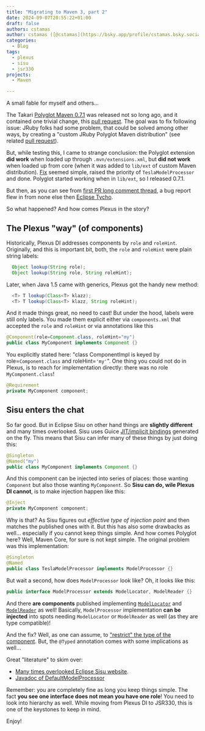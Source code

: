 ```yaml
---
title: "Migrating to Maven 3, part 2"
date: 2024-09-07T20:55:22+01:00
draft: false
authors: cstamas
author: cstamas ([@cstamas](https://bsky.app/profile/cstamas.bsky.social))
categories:
  - Blog
tags:
  - plexus
  - sisu
  - jsr330
projects:
  - Maven

---
```


A small fable for myself and others...

The Takari [Polyglot Maven 0.7.1](https://github.com/takari/polyglot-maven/releases/tag/polyglot-0.7.1) was released not
so long ago, and it contained one trivial change, this [pull request](https://github.com/takari/polyglot-maven/pull/319).
The goal was to fix following issue: JRuby folks had some problem, that could be solved among other ways, by creating a 
"custom JRuby Polyglot Maven distribution" (see related [pull request](https://github.com/takari/polyglot-maven/pull/323)).

But, while testing this, I came to strange conclusion: the Polyglot extension **did work** when loaded up through
`.mvn/extensions.xml`, but **did not work** when loaded up from core (when it was added to `lib/ext` of custom
Maven distribution). [Fix](https://github.com/takari/polyglot-maven/pull/319) seemed simple, raised the priority of `TeslaModelProcessor` and done. Polyglot started
working when in `lib/ext`, so I released 0.7.1.

But then, as you can see from [first PR long comment thread](https://github.com/takari/polyglot-maven/pull/319), a bug report flew in from none else 
then [Eclipse Tycho](https://github.com/takari/polyglot-maven/issues/321).

So what happened? And how comes Plexus in the story?

## The Plexus "way" (of components)

Historically, Plexus DI addresses components by `role` and `roleHint`. Originally, and this is important bit, both,
the `role` and `roleHint` were plain string labels: 

```java
  Object lookup(String role);
  Object lookup(String role, String roleHint);
```

Later, when Java 1.5 came with generics, Plexus got the handy new method:

```java
  <T> T lookup(Class<T> klazz);
  <T> T lookup(Class<T> klazz, String roleHint);
```

And it made things great, no need to cast! But under the hood, labels were still only labels. You made them explicit either
via `components.xml` that accepted the `role` and `roleHint` or via annotations like this

```java
@Component(role=Component.class, roleHint="my")
public class MyComponent implements Component {}
```

You explicitly stated here: "class ComponentImpl is keyed by role=`Component.class` and roleHint=`'my'`". One thing
you could not do in Plexus, is to reach for implementation directly: there was no role `MyComponent.class`!

```java
@Requirement
private MyComponent component;
```

## Sisu enters the chat

So far good. But in Eclipse Sisu on other hand things are **slightly different** and many times overlooked. Sisu uses Guice
[JIT/implicit bindings](https://github.com/google/guice/wiki/JustInTimeBindings) generated on the fly. This means that Sisu
can infer many of these things by just doing this:

```java
@Singleton
@Named("my")
public class MyComponent implements Component {}
```

And this component can be injected into series of places: those wanting `Component` but also those wanting `MyComponent`.
So **Sisu can do, wile Plexus DI cannot**, is to make injection happen like this:

```java
@Inject
private MyComponent component;
```

Why is that? As Sisu figures out _effective type of injection point_ and then matches the published ones with it.
But this has also some drawbacks as well... especially if you cannot keep things simple. And how comes Polyglot here?
Well, Maven Core, for sure is not kept simple. The original problem was this implementation:

```java
@Singleton
@Named
public class TeslaModelProcessor implements ModelProcessor {}
```

But wait a second, how does `ModelProcessor` look like? Oh, it looks like this:

```java
public interface ModelProcessor extends ModelLocator, ModelReader {}
```

And there **are components** published implementing [`ModelLocator`](https://github.com/apache/maven/blob/4c059c401ca95cee8c63b3737223ade1dbe9f934/maven-model-builder/src/main/java/org/apache/maven/model/locator/DefaultModelLocator.java) and 
[`ModelReader`](https://github.com/apache/maven/blob/4c059c401ca95cee8c63b3737223ade1dbe9f934/maven-model-builder/src/main/java/org/apache/maven/model/io/DefaultModelReader.java) as well! Basically, `ModelProcessor` 
implementation **can be injected** into spots needing `ModelLocator` or `ModelReader` as well (as they are type 
compatible)!

And the fix? Well, as one can assume, to ["restrict" the type of the component](https://github.com/takari/polyglot-maven/pull/326).
But, the `@Typed` annotation comes with some implications as well...

Great "literature" to skim over:
* [Many times overlooked Eclipse Sisu website](https://eclipse-sisu.github.io/sisu-project/).
* [Javadoc of DefaultModelProcessor](https://github.com/apache/maven/blob/4c059c401ca95cee8c63b3737223ade1dbe9f934/maven-model-builder/src/main/java/org/apache/maven/model/building/DefaultModelProcessor.java#L36-L60)

Remember: you are completely fine as long you keep things simple. The fact **you see one interface does not mean
you have one role**! You need to look into hierarchy as well. While moving from Plexus DI to JSR330, this is one
of the keystones to keep in mind.

Enjoy!

